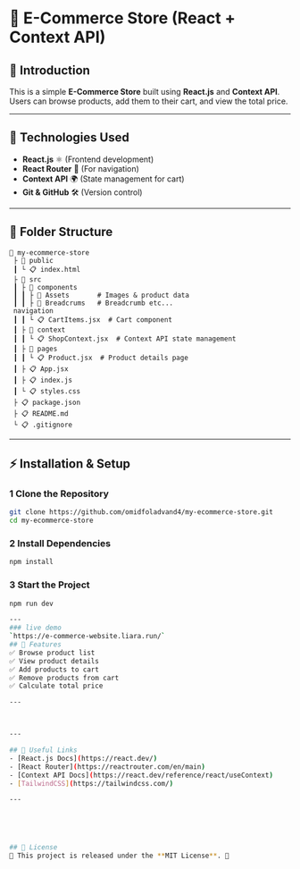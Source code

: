 # 🛒 E-Commerce Store (React + Context API)

## 📌 Introduction
This is a simple **E-Commerce Store** built using **React.js** and **Context API**. Users can browse products, add them to their cart, and view the total price.

---

## 🚀 Technologies Used
- **React.js** ⚛️ (Frontend development)  
- **React Router** 🔀 (For navigation)  
- **Context API** 🌍 (State management for cart)   
- **Git & GitHub** 🛠️ (Version control)  

---

## 💁 Folder Structure
```
📆 my-ecommerce-store
 ├ 📂 public
 ┃ └ 📋 index.html
 ├ 📂 src
 ┃ ├ 📂 components
 ┃ ┃ ├ 📂 Assets       # Images & product data
 ┃ ┃ ├ 📂 Breadcrums   # Breadcrumb etc...
 navigation
 ┃ ┃ └ 📋 CartItems.jsx  # Cart component
 ┃ ├ 📂 context
 ┃ ┃ └ 📋 ShopContext.jsx  # Context API state management
 ┃ ├ 📂 pages
 ┃ ┃ └ 📋 Product.jsx  # Product details page
 ┃ ├ 📋 App.jsx
 ┃ ├ 📋 index.js
 ┃ └ 📋 styles.css
 ├ 📋 package.json
 ├ 📋 README.md
 └ 📋 .gitignore
```

---

## ⚡ Installation & Setup
### 1   Clone the Repository
```bash
git clone https://github.com/omidfoladvand4/my-ecommerce-store.git
cd my-ecommerce-store
```

### 2   Install Dependencies
```bash
npm install
```

### 3   Start the Project
```bash
npm run dev

---
### live demo 
`https://e-commerce-website.liara.run/`
## 🎯 Features
✅ Browse product list  
✅ View product details  
✅ Add products to cart  
✅ Remove products from cart  
✅ Calculate total price   

---



---

## 🔗 Useful Links
- [React.js Docs](https://react.dev/)
- [React Router](https://reactrouter.com/en/main)
- [Context API Docs](https://react.dev/reference/react/useContext)
- [TailwindCSS](https://tailwindcss.com/)

---
    




## 🐜 License
📄 This project is released under the **MIT License**. 🚀

